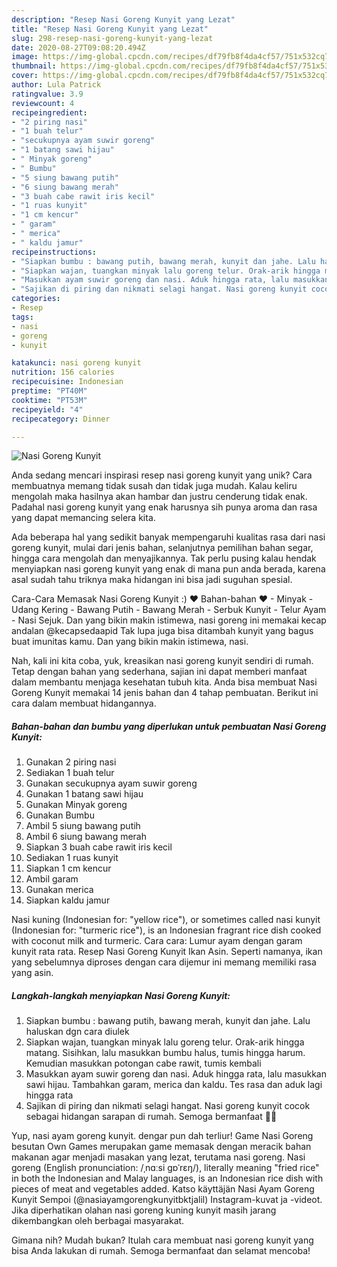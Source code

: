```yaml
---
description: "Resep Nasi Goreng Kunyit yang Lezat"
title: "Resep Nasi Goreng Kunyit yang Lezat"
slug: 298-resep-nasi-goreng-kunyit-yang-lezat
date: 2020-08-27T09:08:20.494Z
image: https://img-global.cpcdn.com/recipes/df79fb8f4da4cf57/751x532cq70/nasi-goreng-kunyit-foto-resep-utama.jpg
thumbnail: https://img-global.cpcdn.com/recipes/df79fb8f4da4cf57/751x532cq70/nasi-goreng-kunyit-foto-resep-utama.jpg
cover: https://img-global.cpcdn.com/recipes/df79fb8f4da4cf57/751x532cq70/nasi-goreng-kunyit-foto-resep-utama.jpg
author: Lula Patrick
ratingvalue: 3.9
reviewcount: 4
recipeingredient:
- "2 piring nasi"
- "1 buah telur"
- "secukupnya ayam suwir goreng"
- "1 batang sawi hijau"
- " Minyak goreng"
- " Bumbu"
- "5 siung bawang putih"
- "6 siung bawang merah"
- "3 buah cabe rawit iris kecil"
- "1 ruas kunyit"
- "1 cm kencur"
- " garam"
- " merica"
- " kaldu jamur"
recipeinstructions:
- "Siapkan bumbu : bawang putih, bawang merah, kunyit dan jahe. Lalu haluskan dgn cara diulek"
- "Siapkan wajan, tuangkan minyak lalu goreng telur. Orak-arik hingga matang. Sisihkan, lalu masukkan bumbu halus, tumis hingga harum. Kemudian masukkan potongan cabe rawit, tumis kembali"
- "Masukkan ayam suwir goreng dan nasi. Aduk hingga rata, lalu masukkan sawi hijau. Tambahkan garam, merica dan kaldu. Tes rasa dan aduk lagi hingga rata"
- "Sajikan di piring dan nikmati selagi hangat. Nasi goreng kunyit cocok sebagai hidangan sarapan di rumah. Semoga bermanfaat 💚🍀"
categories:
- Resep
tags:
- nasi
- goreng
- kunyit

katakunci: nasi goreng kunyit 
nutrition: 156 calories
recipecuisine: Indonesian
preptime: "PT40M"
cooktime: "PT53M"
recipeyield: "4"
recipecategory: Dinner

---
```



![Nasi Goreng Kunyit](https://img-global.cpcdn.com/recipes/df79fb8f4da4cf57/751x532cq70/nasi-goreng-kunyit-foto-resep-utama.jpg)

Anda sedang mencari inspirasi resep nasi goreng kunyit yang unik? Cara membuatnya memang tidak susah dan tidak juga mudah. Kalau keliru mengolah maka hasilnya akan hambar dan justru cenderung tidak enak. Padahal nasi goreng kunyit yang enak harusnya sih punya aroma dan rasa yang dapat memancing selera kita.

Ada beberapa hal yang sedikit banyak mempengaruhi kualitas rasa dari nasi goreng kunyit, mulai dari jenis bahan, selanjutnya pemilihan bahan segar, hingga cara mengolah dan menyajikannya. Tak perlu pusing kalau hendak menyiapkan nasi goreng kunyit yang enak di mana pun anda berada, karena asal sudah tahu triknya maka hidangan ini bisa jadi suguhan spesial.

Cara-Cara Memasak Nasi Goreng Kunyit :) ❤ Bahan-bahan ❤ - Minyak - Udang Kering - Bawang Putih - Bawang Merah - Serbuk Kunyit - Telur Ayam - Nasi Sejuk. Dan yang bikin makin istimewa, nasi goreng ini memakai kecap andalan @kecapsedaapid Tak lupa juga bisa ditambah kunyit yang bagus buat imunitas kamu. Dan yang bikin makin istimewa, nasi.


Nah, kali ini kita coba, yuk, kreasikan nasi goreng kunyit sendiri di rumah. Tetap dengan bahan yang sederhana, sajian ini dapat memberi manfaat dalam membantu menjaga kesehatan tubuh kita. Anda bisa membuat Nasi Goreng Kunyit memakai 14 jenis bahan dan 4 tahap pembuatan. Berikut ini cara dalam membuat hidangannya.

<!--inarticleads1-->

##### Bahan-bahan dan bumbu yang diperlukan untuk pembuatan Nasi Goreng Kunyit:

1. Gunakan 2 piring nasi
1. Sediakan 1 buah telur
1. Gunakan secukupnya ayam suwir goreng
1. Gunakan 1 batang sawi hijau
1. Gunakan  Minyak goreng
1. Gunakan  Bumbu
1. Ambil 5 siung bawang putih
1. Ambil 6 siung bawang merah
1. Siapkan 3 buah cabe rawit iris kecil
1. Sediakan 1 ruas kunyit
1. Siapkan 1 cm kencur
1. Ambil  garam
1. Gunakan  merica
1. Siapkan  kaldu jamur


Nasi kuning (Indonesian for: &#34;yellow rice&#34;), or sometimes called nasi kunyit (Indonesian for: &#34;turmeric rice&#34;), is an Indonesian fragrant rice dish cooked with coconut milk and turmeric. Cara cara: Lumur ayam dengan garam kunyit rata rata. Resep Nasi Goreng Kunyit Ikan Asin. Seperti namanya, ikan yang sebelumnya diproses dengan cara dijemur ini memang memiliki rasa yang asin. 

<!--inarticleads2-->

##### Langkah-langkah menyiapkan Nasi Goreng Kunyit:

1. Siapkan bumbu : bawang putih, bawang merah, kunyit dan jahe. Lalu haluskan dgn cara diulek
1. Siapkan wajan, tuangkan minyak lalu goreng telur. Orak-arik hingga matang. Sisihkan, lalu masukkan bumbu halus, tumis hingga harum. Kemudian masukkan potongan cabe rawit, tumis kembali
1. Masukkan ayam suwir goreng dan nasi. Aduk hingga rata, lalu masukkan sawi hijau. Tambahkan garam, merica dan kaldu. Tes rasa dan aduk lagi hingga rata
1. Sajikan di piring dan nikmati selagi hangat. Nasi goreng kunyit cocok sebagai hidangan sarapan di rumah. Semoga bermanfaat 💚🍀


Yup, nasi ayam goreng kunyit. dengar pun dah terliur! Game Nasi Goreng besutan Own Games merupakan game memasak dengan meracik bahan makanan agar menjadi masakan yang lezat, terutama nasi goreng. Nasi goreng (English pronunciation: /ˌnɑːsi ɡɒˈrɛŋ/), literally meaning &#34;fried rice&#34; in both the Indonesian and Malay languages, is an Indonesian rice dish with pieces of meat and vegetables added. Katso käyttäjän Nasi Ayam Goreng Kunyit Sempoi (@nasiayamgorengkunyitbktjalil) Instagram-kuvat ja -videot. Jika diperhatikan olahan nasi goreng kuning kunyit masih jarang dikembangkan oleh berbagai masyarakat. 

Gimana nih? Mudah bukan? Itulah cara membuat nasi goreng kunyit yang bisa Anda lakukan di rumah. Semoga bermanfaat dan selamat mencoba!
